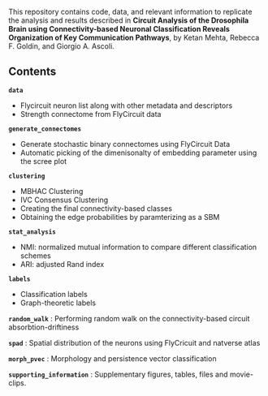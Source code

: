 This repository contains code, data, and relevant information to replicate the analysis and results described in **Circuit Analysis of the Drosophila Brain using Connectivity-based Neuronal Classification Reveals Organization of Key Communication Pathways**, by Ketan Mehta, Rebecca F. Goldin, and Giorgio A. Ascoli.

## Contents

**`data`**
  - Flycircuit neuron list along with other metadata and descriptors
  - Strength connectome from FlyCircuit data

**`generate_connectomes`**
  - Generate stochastic binary connectomes using FlyCircuit Data
  - Automatic picking of the dimenisonalty of embedding parameter using the scree plot

**`clustering`**
  - MBHAC Clustering
  - IVC Consensus Clustering
  - Creating the final connectivity-based classes
  - Obtaining the edge probabilities by paramterizing as a SBM 

**`stat_analysis`**
  - NMI: normalized mutual information to compare different classification schemes
  - ARI: adjusted Rand index 

**`labels`**
  - Classification labels
  - Graph-theoretic labels

**`random_walk`** : Performing random walk on the connectivity-based circuit absorbtion-driftiness

**`spad`** : Spatial distribution of the neurons using FlyCricuit and natverse atlas

**`morph_pvec`** : Morphology and persistence vector classification

**`supporting_information`** : Supplementary figures, tables, files and movie-clips.
